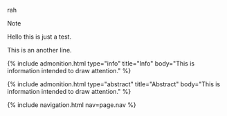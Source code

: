 
rah


<div class="admonition note" style="font-color=red;">
  <p class="admonition-title">Note</p>
  <p>Hello this is just a test.</p>
  <p>This is an another line.</p>
</div>


{% include admonition.html type="info" title="Info" body="This is information intended to draw attention." %}

{% include admonition.html type="abstract" title="Abstract" body="This is information intended to draw attention." %}


{% include navigation.html nav=page.nav %}
